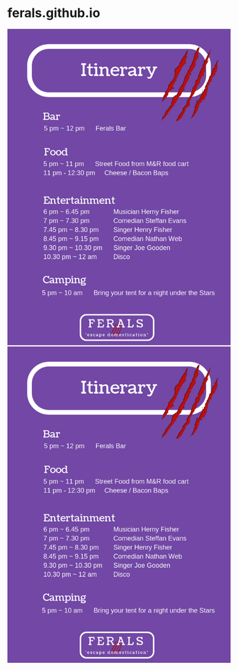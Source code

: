 # ferals.github.io

<img src="FERALS sept 18 flyer 1 (7).png" alt="Italian Trulli">


<img src="FERALS sept 18 flyer 1 (7).png" alt="Italian Trulli">

